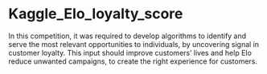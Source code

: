 # Kaggle_Elo_loyalty_score
In this competition, it was required to develop algorithms to identify and serve the most relevant opportunities to individuals, by uncovering signal in customer loyalty. This input should improve customers’ lives and help Elo reduce unwanted campaigns, to create the right experience for customers.
